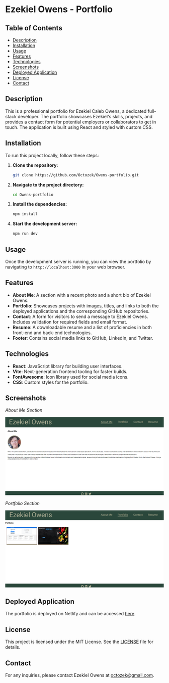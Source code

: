 # Ezekiel Owens - Portfolio

## Table of Contents
- [Description](#description)
- [Installation](#installation)
- [Usage](#usage)
- [Features](#features)
- [Technologies](#technologies)
- [Screenshots](#screenshots)
- [Deployed Application](#deployed-application)
- [License](#license)
- [Contact](#contact)

## Description
This is a professional portfolio for Ezekiel Caleb Owens, a dedicated full-stack developer. The portfolio showcases Ezekiel's skills, projects, and provides a contact form for potential employers or collaborators to get in touch. The application is built using React and styled with custom CSS.

## Installation
To run this project locally, follow these steps:

1. **Clone the repository:**
    ```bash 
    git clone https://github.com/Octozek/Owens-portfolio.git
    ```

2. **Navigate to the project directory:**
    ```bash 
    cd Owens-portfolio
    ```

3. **Install the dependencies:**
    ```bash 
    npm install
    ```

4. **Start the development server:**
    ```bash 
    npm run dev
    ```

## Usage
Once the development server is running, you can view the portfolio by navigating to `http://localhost:3000` in your web browser.

## Features
- **About Me**: A section with a recent photo and a short bio of Ezekiel Owens.
- **Portfolio**: Showcases projects with images, titles, and links to both the deployed applications and the corresponding GitHub repositories.
- **Contact**: A form for visitors to send a message to Ezekiel Owens. Includes validation for required fields and email format.
- **Resume**: A downloadable resume and a list of proficiencies in both front-end and back-end technologies.
- **Footer**: Contains social media links to GitHub, LinkedIn, and Twitter.

## Technologies
- **React**: JavaScript library for building user interfaces.
- **Vite**: Next-generation frontend tooling for faster builds.
- **FontAwesome**: Icon library used for social media icons.
- **CSS**: Custom styles for the portfolio.

## Screenshots

*About Me Section*

![About Me Section](public/assets/images/about-me-screenshot.png)

*Portfolio Section*

![Portfolio Section](public/assets/images/portfolio-screenshot.png)

## Deployed Application
The portfolio is deployed on Netlify and can be accessed [here](https://owens-portfolio.netlify.app/).

## License
This project is licensed under the MIT License. See the [LICENSE](LICENSE.md) file for details.

## Contact
For any inquiries, please contact Ezekiel Owens at [octozek@gmail.com](mailto:Octozek@gmail.com).
